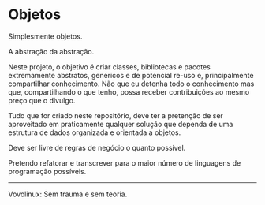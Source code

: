 # Objetos
Simplesmente objetos.

A abstração da abstração.

Neste projeto, o objetivo é criar classes, bibliotecas e pacotes extremamente abstratos, genéricos e de potencial re-uso e, principalmente compartilhar conhecimento.
Não que eu detenha todo o conhecimento mas que, compartilhando o que tenho, possa receber contribuições ao mesmo preço que o divulgo.

Tudo que for criado neste repositório, deve ter a pretenção de ser aproveitado em praticamente qualquer solução que dependa de uma estrutura de dados organizada e orientada a objetos.

Deve ser livre de regras de negócio o quanto possível.

Pretendo refatorar e transcrever para o maior número de linguagens de programação possíveis.

---
Vovolinux: Sem trauma e sem teoria.
